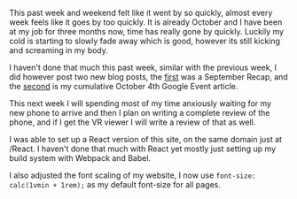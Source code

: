 This past week and weekend felt like it went by so quickly, almost every week feels like it goes by too quickly. It is already October and I have been at my job for three months now, time has really gone by quickly. Luckily my cold is starting to slowly fade away which is good, however its still kicking and screaming in my body.

I haven't done that much this past week, similar with the previous week, I did however post two new blog posts, the [first](/blog/2016/September/SeptemberUpdate) was a September Recap, and the [second](./october-4th) is my cumulative October 4th Google Event article.

This next week I will spending most of my time anxiously waiting for my new phone to arrive and then I plan on writing a complete review of the phone, and if I get the VR viewer I will write a review of that as well.

I was able to set up a React version of this site, on the same domain just at /React. I haven't done that much with React yet mostly just setting up my build system with Webpack and Babel.

I also adjusted the font scaling of my website, I now use `font-size: calc(1vmin + 1rem);` as my default font-size for all pages.
